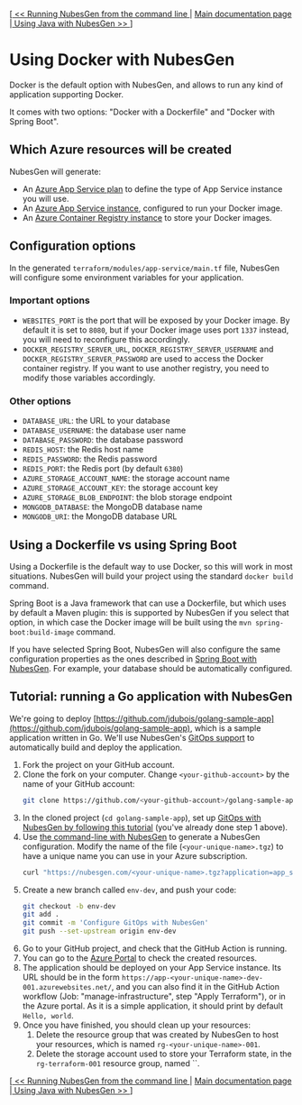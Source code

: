 [[ << Running NubesGen from the command line ](command-line.md) | [ Main documentation page ](../README.md) |[ Using Java with NubesGen >> ](java.md)]

# Using Docker with NubesGen

Docker is the default option with NubesGen, and allows to run any kind of application supporting Docker.

It comes with two options: "Docker with a Dockerfile" and "Docker with Spring Boot".

## Which Azure resources will be created

NubesGen will generate:

- An [Azure App Service plan](https://docs.microsoft.com/azure/app-service/overview-hosting-plans) to define the type of App Service instance you will use.
- An [Azure App Service instance](https://azure.microsoft.com/services/app-service/), configured to run your Docker image.
- An [Azure Container Registry instance](https://azure.microsoft.com/services/container-registry/) to store your Docker images.

## Configuration options

In the generated `terraform/modules/app-service/main.tf` file, NubesGen will configure some environment variables 
for your application.

### Important options

- `WEBSITES_PORT` is the port that will be exposed by your Docker image. By default it is set to `8080`, but if your Docker image uses port `1337` instead, you will need to reconfigure this accordingly.
- `DOCKER_REGISTRY_SERVER_URL`, `DOCKER_REGISTRY_SERVER_USERNAME` and `DOCKER_REGISTRY_SERVER_PASSWORD` are used to access the Docker container registry. If you want to use another registry, you need to modify those variables accordingly.

### Other options

- `DATABASE_URL`: the URL to your database
- `DATABASE_USERNAME`: the database user name
- `DATABASE_PASSWORD`: the database password
- `REDIS_HOST`: the Redis host name
- `REDIS_PASSWORD`: the Redis password
- `REDIS_PORT`: the Redis port (by default `6380`)
- `AZURE_STORAGE_ACCOUNT_NAME`: the storage account name
- `AZURE_STORAGE_ACCOUNT_KEY`: the storage account key
- `AZURE_STORAGE_BLOB_ENDPOINT`: the blob storage endpoint
- `MONGODB_DATABASE`: the MongoDB database name
- `MONGODB_URI`: the MongoDB database URL

## Using a Dockerfile vs using Spring Boot

Using a Dockerfile is the default way to use Docker, so this will work in most situations. NubesGen will build your project using the standard `docker build` command.

Spring Boot is a Java framework that can use a Dockerfile, but which uses by default a Maven plugin: this is supported by NubesGen if you select that option, in which case the Docker image will be built using the `mvn spring-boot:build-image` command.

If you have selected Spring Boot, NubesGen will also configure the same configuration properties as the ones described in [Spring Boot with NubesGen](spring-boot.md).
For example, your database should be automatically configured.

## Tutorial: running a Go application with NubesGen

We're going to deploy [https://github.com/jdubois/golang-sample-app](https://github.com/jdubois/golang-sample-app), which is a sample application written in Go.
We'll use NubesGen's [GitOps support](../gitops-overview.md) to automatically build and deploy the application.

1. Fork the project on your GitHub account.
2. Clone the fork on your computer. Change `<your-github-account>` by the name of your GitHub account:
   ```bash
   git clone https://github.com/<your-github-account>/golang-sample-app.git
   ``` 
3. In the cloned project (`cd golang-sample-app`), set up [GitOps with NubesGen by following this tutorial](../gitops-quick-start.md) (you've already done step 1 above).
4. Use [the command-line with NubesGen](../command-line.md) to generate a NubesGen configuration. Modify the name of the file (`<your-unique-name>.tgz`) to have a unique name you can use in your Azure subscription.
   ```bash
   curl "https://nubesgen.com/<your-unique-name>.tgz?application=app_service.standard&gitops=true" | tar -xzvf -
   ```
5. Create a new branch called `env-dev`, and push your code:
   ```bash
   git checkout -b env-dev
   git add .
   git commit -m 'Configure GitOps with NubesGen'
   git push --set-upstream origin env-dev
   ```
6. Go to your GitHub project, and check that the GitHub Action is running.
7. You can go to the [Azure Portal](https://portal.azure.com) to check the created resources.
8. The application should be deployed on your App Service instance. Its URL should be in the form `https://app-<your-unique-name>-dev-001.azurewebsites.net/`, 
   and you can also find it in the GitHub Action workflow (Job: "manage-infrastructure", step "Apply Terraform"), or in the Azure portal.
   As it is a simple application, it should print by default `Hello, world`.
9. Once you have finished, you should clean up your resources:
   1. Delete the resource group that was created by NubesGen to host your resources, which is named `rg-<your-unique-name>-001`.
   2. Delete the storage account used to store your Terraform state, in the `rg-terraform-001` resource group, named ``.

[[ << Running NubesGen from the command line ](command-line.md) | [ Main documentation page ](../README.md) |[ Using Java with NubesGen >> ](java.md)]
